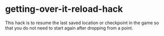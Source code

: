 # getting-over-it-reload-hack
This hack is to resume the last saved location or checkpoint in the game so that you do not need to start again after dropping from a point.
